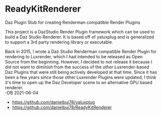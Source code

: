 # ReadyKitRenderer
Daz Plugin Stub for creating Renderman compatible Render Plugins

This project is a DazStudio Render Plugin framework which can be used to build a Daz Studio Renderer.  It is based off of yaluxplug and is generalized to support a 3rd party rendering library or executable.

Back in 2015, I wrote a Daz Studio Renderman compatible Render Plugin for rendering to Luxrender, which I had intended to be released as Open Source from the beginning.  However, I decided to not release it because I did not want to diminish from the success of the other Luxrender-based Daz Plugins that were still being actively developed at that time.  Since it has been a few years since those other Luxrender Plugins were updated, I think it's time to open up the Daz Developer scene to an alternative GPU based renderer.  
-DB 2021-06-04

* https://github.com/danielbui78/yaluxplug
* https://github.com/danielbui78/ReadyKitRenderer
